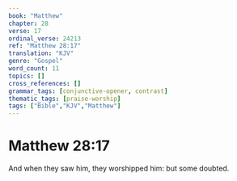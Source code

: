 ```yaml
---
book: "Matthew"
chapter: 28
verse: 17
ordinal_verse: 24213
ref: "Matthew 28:17"
translation: "KJV"
genre: "Gospel"
word_count: 11
topics: []
cross_references: []
grammar_tags: [conjunctive-opener, contrast]
thematic_tags: [praise-worship]
tags: ["Bible","KJV","Matthew"]
---
```


# Matthew 28:17

And when they saw him, they worshipped him: but some doubted.

